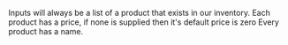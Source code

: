 Inputs will always be a list of a product that exists in our inventory.
Each product has a price, if none is supplied then it's default price is zero
Every product has a name.